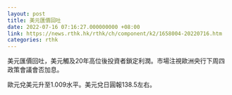 ```yaml
---
layout: post
title: 美元匯價回吐
date: 2022-07-16 07:16:27.000000000 +08:00
link: https://news.rthk.hk/rthk/ch/component/k2/1658004-20220716.htm
categories: rthk
---
```


美元匯價回吐，美元觸及20年高位後投資者鎖定利潤。市場注視歐洲央行下周四政策會議會否加息。

歐元兌美元升至1.009水平。美元兌日圓報138.5左右。
